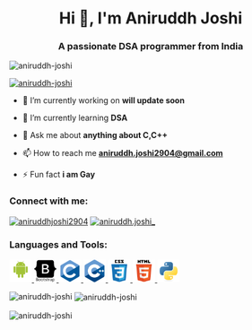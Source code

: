 <h1 align="center">Hi 👋, I'm Aniruddh Joshi</h1>
<h3 align="center">A passionate DSA programmer from India</h3>

<p align="left"> <img src="https://komarev.com/ghpvc/?username=aniruddh-joshi&label=Profile%20views&color=0e75b6&style=flat" alt="aniruddh-joshi" /> </p>

<p align="left"> <a href="https://github.com/ryo-ma/github-profile-trophy"><img src="https://github-profile-trophy.vercel.app/?username=aniruddh-joshi" alt="aniruddh-joshi" /></a> </p>

- 🔭 I’m currently working on **will update soon**

- 🌱 I’m currently learning **DSA**

- 💬 Ask me about **anything about C,C++**

- 📫 How to reach me **aniruddh.joshi2904@gmail.com**

- ⚡ Fun fact **i am Gay**

<h3 align="left">Connect with me:</h3>
<p align="left">
<a href="https://linkedin.com/in/aniruddhjoshi2904" target="blank"><img align="center" src="https://raw.githubusercontent.com/rahuldkjain/github-profile-readme-generator/master/src/images/icons/Social/linked-in-alt.svg" alt="aniruddhjoshi2904" height="30" width="40" /></a>
<a href="https://instagram.com/aniruddh.joshi_" target="blank"><img align="center" src="https://raw.githubusercontent.com/rahuldkjain/github-profile-readme-generator/master/src/images/icons/Social/instagram.svg" alt="aniruddh.joshi_" height="30" width="40" /></a>
</p>

<h3 align="left">Languages and Tools:</h3>
<p align="left"> <a href="https://developer.android.com" target="_blank" rel="noreferrer"> <img src="https://raw.githubusercontent.com/devicons/devicon/master/icons/android/android-original-wordmark.svg" alt="android" width="40" height="40"/> </a> <a href="https://getbootstrap.com" target="_blank" rel="noreferrer"> <img src="https://raw.githubusercontent.com/devicons/devicon/master/icons/bootstrap/bootstrap-plain-wordmark.svg" alt="bootstrap" width="40" height="40"/> </a> <a href="https://www.cprogramming.com/" target="_blank" rel="noreferrer"> <img src="https://raw.githubusercontent.com/devicons/devicon/master/icons/c/c-original.svg" alt="c" width="40" height="40"/> </a> <a href="https://www.w3schools.com/cpp/" target="_blank" rel="noreferrer"> <img src="https://raw.githubusercontent.com/devicons/devicon/master/icons/cplusplus/cplusplus-original.svg" alt="cplusplus" width="40" height="40"/> </a> <a href="https://www.w3schools.com/css/" target="_blank" rel="noreferrer"> <img src="https://raw.githubusercontent.com/devicons/devicon/master/icons/css3/css3-original-wordmark.svg" alt="css3" width="40" height="40"/> </a> <a href="https://www.w3.org/html/" target="_blank" rel="noreferrer"> <img src="https://raw.githubusercontent.com/devicons/devicon/master/icons/html5/html5-original-wordmark.svg" alt="html5" width="40" height="40"/> </a> <a href="https://www.python.org" target="_blank" rel="noreferrer"> <img src="https://raw.githubusercontent.com/devicons/devicon/master/icons/python/python-original.svg" alt="python" width="40" height="40"/> </a> </p>

<p><img align="left" src="https://github-readme-stats.vercel.app/api/top-langs?username=aniruddh-joshi&show_icons=true&locale=en&layout=compact" alt="aniruddh-joshi" /></p>

<p>&nbsp;<img align="center" src="https://github-readme-stats.vercel.app/api?username=aniruddh-joshi&show_icons=true&locale=en" alt="aniruddh-joshi" /></p>

<p><img align="center" src="https://github-readme-streak-stats.herokuapp.com/?user=aniruddh-joshi&" alt="aniruddh-joshi" /></p>

